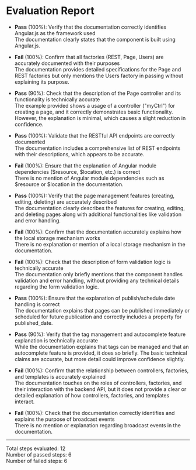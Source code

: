 # Evaluation Report

- **Pass** (100%): Verify that the documentation correctly identifies Angular.js as the framework used  
  The documentation clearly states that the component is built using Angular.js.

- **Fail** (100%): Confirm that all factories (REST, Page, Users) are accurately documented with their purposes  
  The documentation provides detailed specifications for the Page and REST factories but only mentions the Users factory in passing without explaining its purpose.

- **Pass** (90%): Check that the description of the Page controller and its functionality is technically accurate  
  The example provided shows a usage of a controller ("myCtrl") for creating a page, and it correctly demonstrates basic functionality. However, the explanation is minimal, which causes a slight reduction in confidence.

- **Pass** (100%): Validate that the RESTful API endpoints are correctly documented  
  The documentation includes a comprehensive list of REST endpoints with their descriptions, which appears to be accurate.

- **Fail** (100%): Ensure that the explanation of Angular module dependencies ($resource, $location, etc.) is correct  
  There is no mention of Angular module dependencies such as $resource or $location in the documentation.

- **Pass** (100%): Verify that the page management features (creating, editing, deleting) are accurately described  
  The documentation clearly describes the features for creating, editing, and deleting pages along with additional functionalities like validation and error handling.

- **Fail** (100%): Confirm that the documentation accurately explains how the local storage mechanism works  
  There is no explanation or mention of a local storage mechanism in the documentation.

- **Fail** (100%): Check that the description of form validation logic is technically accurate  
  The documentation only briefly mentions that the component handles validation and error handling, without providing any technical details regarding the form validation logic.

- **Pass** (100%): Ensure that the explanation of publish/schedule date handling is correct  
  The documentation explains that pages can be published immediately or scheduled for future publication and correctly includes a property for published_date.

- **Pass** (90%): Verify that the tag management and autocomplete feature explanation is technically accurate  
  While the documentation explains that tags can be managed and that an autocomplete feature is provided, it does so briefly. The basic technical claims are accurate, but more detail could improve confidence slightly.

- **Fail** (100%): Confirm that the relationship between controllers, factories, and templates is accurately explained  
  The documentation touches on the roles of controllers, factories, and their interaction with the backend API, but it does not provide a clear or detailed explanation of how controllers, factories, and templates interact.

- **Fail** (100%): Check that the documentation correctly identifies and explains the purpose of broadcast events  
  There is no mention or explanation regarding broadcast events in the documentation.

---

Total steps evaluated: 12  
Number of passed steps: 6  
Number of failed steps: 6